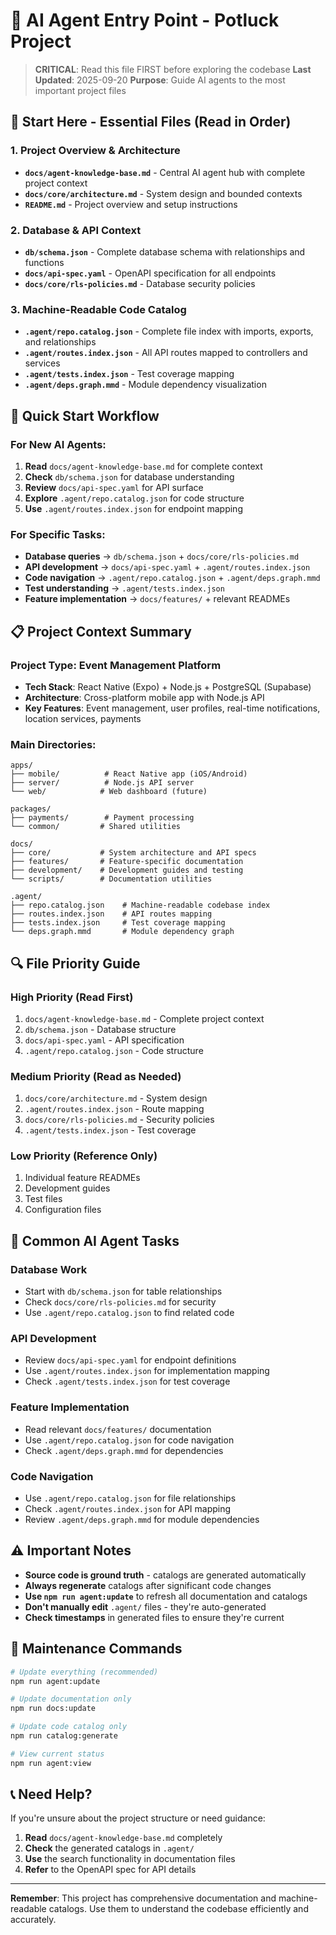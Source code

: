 # 🤖 AI Agent Entry Point - Potluck Project

> **CRITICAL**: Read this file FIRST before exploring the codebase
> **Last Updated**: 2025-09-20
> **Purpose**: Guide AI agents to the most important project files

## 🎯 Start Here - Essential Files (Read in Order)

### 1. **Project Overview & Architecture**
- **`docs/agent-knowledge-base.md`** - Central AI agent hub with complete project context
- **`docs/core/architecture.md`** - System design and bounded contexts
- **`README.md`** - Project overview and setup instructions

### 2. **Database & API Context**
- **`db/schema.json`** - Complete database schema with relationships and functions
- **`docs/api-spec.yaml`** - OpenAPI specification for all endpoints
- **`docs/core/rls-policies.md`** - Database security policies

### 3. **Machine-Readable Code Catalog**
- **`.agent/repo.catalog.json`** - Complete file index with imports, exports, and relationships
- **`.agent/routes.index.json`** - All API routes mapped to controllers and services
- **`.agent/tests.index.json`** - Test coverage mapping
- **`.agent/deps.graph.mmd`** - Module dependency visualization

## 🚀 Quick Start Workflow

### For New AI Agents:
1. **Read** `docs/agent-knowledge-base.md` for complete context
2. **Check** `db/schema.json` for database understanding
3. **Review** `docs/api-spec.yaml` for API surface
4. **Explore** `.agent/repo.catalog.json` for code structure
5. **Use** `.agent/routes.index.json` for endpoint mapping

### For Specific Tasks:
- **Database queries** → `db/schema.json` + `docs/core/rls-policies.md`
- **API development** → `docs/api-spec.yaml` + `.agent/routes.index.json`
- **Code navigation** → `.agent/repo.catalog.json` + `.agent/deps.graph.mmd`
- **Test understanding** → `.agent/tests.index.json`
- **Feature implementation** → `docs/features/` + relevant READMEs

## 📋 Project Context Summary

### **Project Type**: Event Management Platform
- **Tech Stack**: React Native (Expo) + Node.js + PostgreSQL (Supabase)
- **Architecture**: Cross-platform mobile app with Node.js API
- **Key Features**: Event management, user profiles, real-time notifications, location services, payments

### **Main Directories**:
```
apps/
├── mobile/          # React Native app (iOS/Android)
├── server/          # Node.js API server
└── web/            # Web dashboard (future)

packages/
├── payments/        # Payment processing
└── common/         # Shared utilities

docs/
├── core/           # System architecture and API specs
├── features/       # Feature-specific documentation
├── development/    # Development guides and testing
└── scripts/        # Documentation utilities

.agent/
├── repo.catalog.json    # Machine-readable codebase index
├── routes.index.json    # API routes mapping
├── tests.index.json     # Test coverage mapping
└── deps.graph.mmd       # Module dependency graph
```

## 🔍 File Priority Guide

### **High Priority** (Read First)
1. `docs/agent-knowledge-base.md` - Complete project context
2. `db/schema.json` - Database structure
3. `docs/api-spec.yaml` - API specification
4. `.agent/repo.catalog.json` - Code structure

### **Medium Priority** (Read as Needed)
1. `docs/core/architecture.md` - System design
2. `.agent/routes.index.json` - Route mapping
3. `docs/core/rls-policies.md` - Security policies
4. `.agent/tests.index.json` - Test coverage

### **Low Priority** (Reference Only)
1. Individual feature READMEs
2. Development guides
3. Test files
4. Configuration files

## 🎯 Common AI Agent Tasks

### **Database Work**
- Start with `db/schema.json` for table relationships
- Check `docs/core/rls-policies.md` for security
- Use `.agent/repo.catalog.json` to find related code

### **API Development**
- Review `docs/api-spec.yaml` for endpoint definitions
- Use `.agent/routes.index.json` for implementation mapping
- Check `.agent/tests.index.json` for test coverage

### **Feature Implementation**
- Read relevant `docs/features/` documentation
- Use `.agent/repo.catalog.json` for code navigation
- Check `.agent/deps.graph.mmd` for dependencies

### **Code Navigation**
- Use `.agent/repo.catalog.json` for file relationships
- Check `.agent/routes.index.json` for API mapping
- Review `.agent/deps.graph.mmd` for module dependencies

## ⚠️ Important Notes

- **Source code is ground truth** - catalogs are generated automatically
- **Always regenerate** catalogs after significant code changes
- **Use `npm run agent:update`** to refresh all documentation and catalogs
- **Don't manually edit** `.agent/` files - they're auto-generated
- **Check timestamps** in generated files to ensure they're current

## 🔄 Maintenance Commands

```bash
# Update everything (recommended)
npm run agent:update

# Update documentation only
npm run docs:update

# Update code catalog only
npm run catalog:generate

# View current status
npm run agent:view
```

## 📞 Need Help?

If you're unsure about the project structure or need guidance:
1. **Read** `docs/agent-knowledge-base.md` completely
2. **Check** the generated catalogs in `.agent/`
3. **Use** the search functionality in documentation files
4. **Refer** to the OpenAPI spec for API details

---

**Remember**: This project has comprehensive documentation and machine-readable catalogs. Use them to understand the codebase efficiently and accurately.
